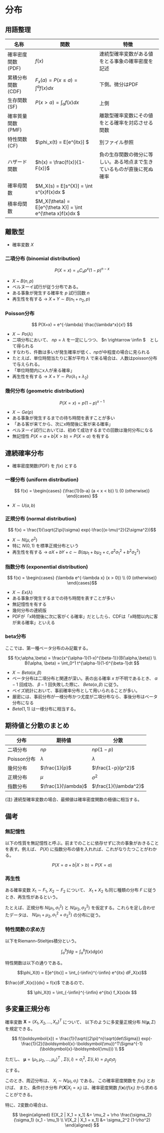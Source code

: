 # 分布
## 用語整理

| 名称 | 関数 | 特徴 |
| ---- | ---- | ---- |
| 確率密度関数(PDF)  | $f(x)$ | 連続型確率変数がある値をとる事象の確率密度を記述 |
| 累積分布関数(CDF)  | $F_x(a) = P(x\leq a) = \int^af(x)dx$ | 下側。微分はPDF |
| 生存関数(SF)  | $P(x>a) = \int_af(x)dx$ | 上側 |
| 確率質量関数(PMF)  | | 離散型確率変数にその値をとる確率を対応させる関数 |
|特性関数(CF)| $\phi_x(t) = E[e^{itx}] $ | 別ファイル参照|
|ハザード関数| $h(x) = \frac{f(x)}{1-F(x)}$ | 負の生存関数の微分に等しい。ある地点まで生きているものが直後に死ぬ確率 |
|確率母関数|$M_X(s) = E[s^{X}] = \int s^{x}f(x)dx $||
|積率母関数|$M_X(\theta) = E[e^{\theta X}] = \int e^{\theta x}f(x)dx $||


## 離散型
- 確率変数 $X$

### 二項分布 (binomial distribution)

$$ P(X=x) = {}_n C_x p^x(1-p)^{n-x} $$

- $X$ ~ $B(n, p)$
- ベルヌーイ試行が従う分布である。
- ある事象が発生する確率を $p$ 試行回数 $n$
- 再生性を有する -> $X + Y \sim B(n_1+n_2, p)$

### Poisson分布

$$ P(X=x) = e^{-\lambda} \frac{\lambda^x}{x!} $$

- $X \sim Po(\lambda)$
- 二項分布において、 $np = \lambda$ を一定にしつつ、 $n \rightarrow \infin $　として得られる
- すなわち、件数は多いが発生確率が低く、$np$が中程度の場合に見られる
- たとえば、単位時間当たりに客が平均 $\lambda$ で来る場合は、人数はpoisson分布で与えられる。
- 「単位時間内にx人が来る確率」
- 再生性を有する -> $X + Y \sim Po(\lambda_1 + \lambda_2)$


### 幾何分布 (geometric distribution)

$$ P(X=x) = p(1-p)^{x-1} $$

- $X \sim Ge(p)$
- ある事象が発生するまでの待ち時間を表すことが多い
- 「ある客が来てから、次にx時間後に客が来る確率」
- ベルヌーイ試行においては、初めて成功するまでの回数は幾何分布になる
- 無記憶性 $P(X=a+b|X>b) = P(X=a)$ を有する


## 連続確率分布
- 確率密度関数(PDF) を $f(x)$ とする

### 一様分布 (uniform distribution)

$$ 
f(x) = \begin{cases} 
{\frac{1}{b-a} (a < x < b)} \\
{0 (otherwise)}
\end{cases}
$$

- $X \sim U(a, b)$


### 正規分布 (normal distribution)

$$ f(x) = \frac{1}{\sqrt{2\pi}\sigma} exp(-\frac{(x-\mu)^2}{2\sigma^2})$$

- $X \sim N(\mu, \sigma^2)$
- 特に $N(0, 1)$ を標準正規分布という
- 再生性を有する -> $aX + bY + c \sim B(a\mu_1 + b\mu_2 + c, a^2\sigma_1^2 + b^2\sigma_2^2)$

### 指数分布 (exponential distribution)

$$ f(x) = \begin{cases} 
{\lambda e^{-\lambda x} (x > 0)} \\
{0 (otherwise)}
\end{cases}$$

- $X \sim Ex(\lambda)$
- ある事象が発生するまでの待ち時間を表すことが多い
- 無記憶性を有する
- 幾何分布の連続版
- PDFが「x時間後に次に客がくる確率」だとしたら、CDFは「x時間以内に客が来る確率」といえる

### beta分布
ここでは、第一種ベータ分布のみ記載する。

$$
f(x;\alpha,\beta) = \frac{x^{\alpha-1}(1-x)^{\beta-1}}{B(\alpha,\beta)} \\
B(\alpha, \beta) = \int_0^1 t^{\alpha-1}(1-t)^{\beta-1}dt
$$

- $X \sim Beta(\alpha, \beta)$
- ベータ分布は二項分布と関連が深い。表の出る確率 $x$ が不明であるとき、 $α-1$ 回成功、 $β-1$ 回失敗した際に、 $Beta(\alpha, \beta)$ に従う。
- ベイズ統計において、事前確率分布として用いられることが多い。
- 厳密には、事前分布が一様分布かつ尤度が二項分布なら、事後分布はベータ分布になる
- $Beta(1,1)$ は一様分布に相当する。






## 期待値と分散のまとめ
| 分布 | 期待値 | 分散 |
| ---- | ---- | ---- |
| 二項分布  | $np$ | $np(1-p)$ |
| Poisson分布 | $\lambda$ | $\lambda$ |
| 幾何分布  | $\frac{1}{p}$ | $\frac{1-p}{p^2}$ |
| 正規分布 | $\mu$ | $\sigma^2$ |
| 指数分布  | $\frac{1}{\lambda}$ | $\frac{1}{\lambda^2}$ |

(注) 連続型確率変数の場合、最頻値は確率密度関数の極値に相当する。

## 備考
### 無記憶性
以下の性質を無記憶性と呼ぶ。前までのことに依存せずに次の事象がおきることを表す。例えば、 $P(X)$ に指数分布の値を入れれば、これがなりたつことがわかる。

$$P(X=a+b|X>b) = P(X=a)$$


### 再生性
ある確率変数 $X_1 \sim F_1$, $X_2 \sim F_2$ について、 $X_1 + X_2$ も同じ種類の分布 $F$ に従うとき、再生性があるという。

たとえば、正規分布 $N(\mu_1, \sigma_1^2)$ と $N(\mu_2, \sigma_2^2)$ を仮定する。これらを足し合わせたデータは、 $N(\mu_1+\mu_2, \sigma_1^2+\sigma_2^2)$ の分布に従う。


### 特性関数の求め方
以下をRiemann–Stieltjes積分という。

$$\int_a^b fdg = \int_a^b f(x)dg(x)$$

特性関数は以下の通りである。

$$\phi_X(t) = E[e^{itx}] = \int_{-\infin}^{-\infin} e^{itx} dF_X(x)$$

$\frac{dF_X(x)}{dx} = f(x)$ であるので、

$$
\phi_X(t) = \int_{-\infin}^{-\infin} e^{itx} f_X(x)dx
$$

## 多変量正規分布
確率変数 $\boldsymbol{X} = (X_1, X_2, ...,X_n)^T$ について、
以下のように多変量正規分布 $N(\boldsymbol{\mu}, \Sigma)$ を規定できる。

$$
f(\boldsymbol{x}) = \frac{1}{\sqrt{(2\pi)^n}\sqrt{det\Sigma}} exp(-\frac{1}{2}(\boldsymbol{x}-\boldsymbol{\mu})^T\Sigma^{-1}(\boldsymbol{x}-\boldsymbol{\mu})) \\
$$

ただし、 $\boldsymbol{\mu} = (\mu_1, \mu_2, ..., \mu_n)^T$ , $\Sigma(i,i) = \sigma_i^2$, $\Sigma(i,k) = \rho_{ij} \sigma_i\sigma_j$

とする。

このとき、周辺分布は、 $X_i \sim N(\mu_i, \sigma_i)$ である。
この確率密度関数を $f(x_i)$ とおけば、
また、条件付き分布 $P(\boldsymbol{X}|X_i=x_i)$ は、確率密度関数 $f(\boldsymbol{x}) / f(x_i)$ から求めることができる。 

特に、2変数の場合は、

$$
\begin{aligned}
E[X_2 | X_1 = x_1] &= \mu_2 + \rho \frac{\sigma_2}{\sigma_1} (x_1 - \mu_1) \\
V[X_2 | X_1 = x_1] &= \sigma_2^2 (1-\rho^2)
\end{aligned}
$$
